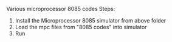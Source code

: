 Various microprocessor 8085 codes
Steps:
1. Install the Microprocessor 8085 simulator from above folder
2. Load the mpc files from "8085 codes" into simulator
3. Run
